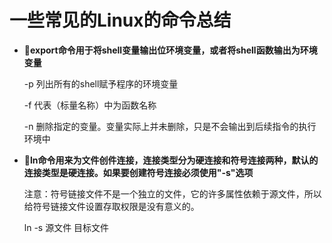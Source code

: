 # 一些常见的Linux的命令总结

- **export命令用于将shell变量输出位环境变量，或者将shell函数输出为环境变量** 
  
  -p 列出所有的shell赋予程序的环境变量

  -f 代表（标量名称）中为函数名称

  -n 删除指定的变量。变量实际上并未删除，只是不会输出到后续指令的执行环境中

- **ln命令用来为文件创件连接，连接类型分为硬连接和符号连接两种，默认的连接类型是硬连接。如果要创建符号连接必须使用"-s"选项**

  注意：符号链接文件不是一个独立的文件，它的许多属性依赖于源文件，所以给符号链接文件设置存取权限是没有意义的。

  ln -s 源文件 目标文件
